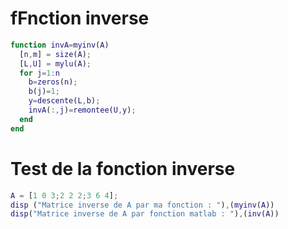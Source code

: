 # fFnction inverse 
```Matlab
function invA=myinv(A)
  [n,m] = size(A);
  [L,U] = mylu(A);
  for j=1:n
    b=zeros(n);
    b(j)=1;
    y=descente(L,b);
    invA(:,j)=remontee(U,y);
  end
end
```
# Test de la fonction inverse 
```Matlab
A = [1 0 3;2 2 2;3 6 4];
disp ("Matrice inverse de A par ma fonction : "),(myinv(A))
disp("Matrice inverse de A par fonction matlab : "),(inv(A))
```
